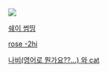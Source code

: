 #  

![](https://encrypted-tbn0.gstatic.com/images?q=tbn%3AANd9GcS3iNFzPjumAt0xpH1hAU7RZCDPsaBpfQTDEA&usqp=CAU)    


 [쉐이 썸띵](https://youtu.be/AAOyOZ3GeZ0)  

 [rose -2hi](https://youtu.be/OhlGuMPuKG4)  

 [나비(영어로 뭔가요??...) 와 cat](https://youtu.be/0dZnf09g77g)  

 
